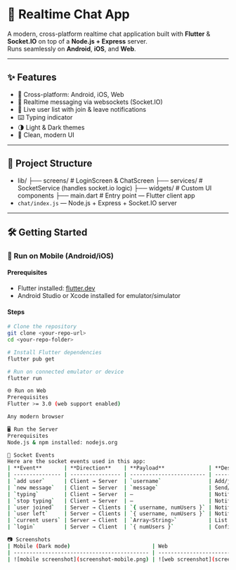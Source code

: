 # 🚀 Realtime Chat App

A modern, cross-platform realtime chat application built with **Flutter** & **Socket.IO** on top of a **Node.js + Express** server.  
Runs seamlessly on **Android**, **iOS**, and **Web**.  

---

## ✨ Features

- 📱 Cross-platform: Android, iOS, Web
- 🔌 Realtime messaging via websockets (Socket.IO)
- 👥 Live user list with join & leave notifications
- ⌨️ Typing indicator
- 🌗 Light & Dark themes
- 🎨 Clean, modern UI

---

## 📂 Project Structure

- lib/
├── screens/          # LoginScreen & ChatScreen
├── services/         # SocketService (handles socket.io logic)
├── widgets/          # Custom UI components
├── main.dart         # Entry point
 — Flutter client app
- `chat/index.js` — Node.js + Express + Socket.IO server

---

## 🛠️ Getting Started

### 📱 Run on **Mobile (Android/iOS)**

#### Prerequisites
- Flutter installed: [flutter.dev](https://flutter.dev/docs/get-started/install)
- Android Studio or Xcode installed for emulator/simulator

#### Steps
```bash
# Clone the repository
git clone <your-repo-url>
cd <your-repo-folder>

# Install Flutter dependencies
flutter pub get

# Run on connected emulator or device
flutter run

🌐 Run on Web
Prerequisites
Flutter >= 3.0 (web support enabled)

Any modern browser

🖥️ Run the Server
Prerequisites
Node.js & npm installed: nodejs.org

🔗 Socket Events
Here are the socket events used in this app:
| **Event**       | **Direction**    | **Payload**              | **Description**                   |
| --------------- | ---------------- | ------------------------ | --------------------------------- |
| `add user`      | Client → Server  | `username`               | Add/join a user to the chat       |
| `new message`   | Client ↔ Server  | `message`                | Send/receive chat messages        |
| `typing`        | Client → Server  | —                        | Notify others user is typing      |
| `stop typing`   | Client → Server  | —                        | Notify others user stopped typing |
| `user joined`   | Server → Clients | `{ username, numUsers }` | Notify others user has joined     |
| `user left`     | Server → Clients | `{ username, numUsers }` | Notify others user has left       |
| `current users` | Server → Client  | `Array<String>`          | List of current connected users   |
| `login`         | Server → Client  | `{ numUsers }`           | Confirm login                     |

📷 Screenshots
| Mobile (Dark mode)                          | Web                                   |
| ------------------------------------------- | ------------------------------------- |
| ![mobile screenshot](screenshot-mobile.png) | ![web screenshot](screenshot-web.png) |

